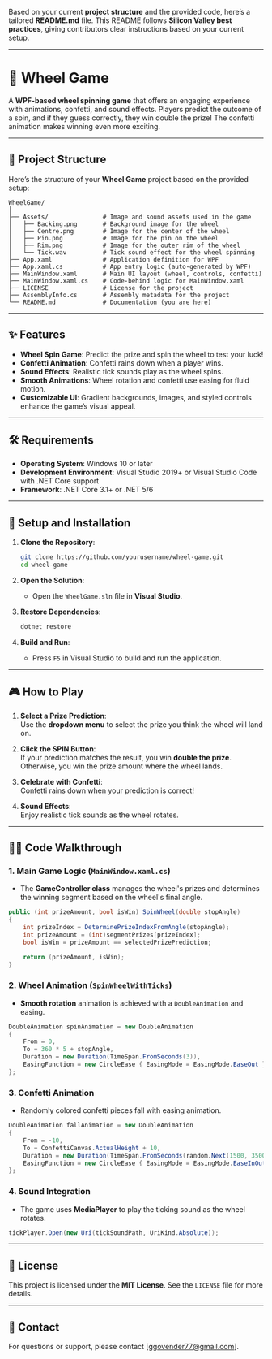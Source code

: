 Based on your current **project structure** and the provided code, here’s a tailored **README.md** file. This README follows **Silicon Valley best practices**, giving contributors clear instructions based on your current setup.

---

# 🎡 Wheel Game

A **WPF-based wheel spinning game** that offers an engaging experience with animations, confetti, and sound effects. Players predict the outcome of a spin, and if they guess correctly, they win double the prize! The confetti animation makes winning even more exciting.

---

## 📂 Project Structure

Here’s the structure of your **Wheel Game** project based on the provided setup:

```
WheelGame/
│
├── Assets/               # Image and sound assets used in the game
│   ├── Backing.png       # Background image for the wheel
│   ├── Centre.png        # Image for the center of the wheel
│   ├── Pin.png           # Image for the pin on the wheel
│   ├── Rim.png           # Image for the outer rim of the wheel
│   └── Tick.wav          # Tick sound effect for the wheel spinning
├── App.xaml              # Application definition for WPF
├── App.xaml.cs           # App entry logic (auto-generated by WPF)
├── MainWindow.xaml       # Main UI layout (wheel, controls, confetti)
├── MainWindow.xaml.cs    # Code-behind logic for MainWindow.xaml
├── LICENSE               # License for the project
├── AssemblyInfo.cs       # Assembly metadata for the project
└── README.md             # Documentation (you are here)
```

---

## ✨ Features

- **Wheel Spin Game**: Predict the prize and spin the wheel to test your luck!
- **Confetti Animation**: Confetti rains down when a player wins.
- **Sound Effects**: Realistic tick sounds play as the wheel spins.
- **Smooth Animations**: Wheel rotation and confetti use easing for fluid motion.
- **Customizable UI**: Gradient backgrounds, images, and styled controls enhance the game’s visual appeal.

---

## 🛠 Requirements

- **Operating System**: Windows 10 or later
- **Development Environment**: Visual Studio 2019+ or Visual Studio Code with .NET Core support
- **Framework**: .NET Core 3.1+ or .NET 5/6

---

## 🚀 Setup and Installation

1. **Clone the Repository**:
   ```bash
   git clone https://github.com/yourusername/wheel-game.git
   cd wheel-game
   ```

2. **Open the Solution**:
   - Open the `WheelGame.sln` file in **Visual Studio**.

3. **Restore Dependencies**:
   ```bash
   dotnet restore
   ```

4. **Build and Run**:
   - Press `F5` in Visual Studio to build and run the application.

---

## 🎮 How to Play

1. **Select a Prize Prediction**:  
   Use the **dropdown menu** to select the prize you think the wheel will land on.

2. **Click the SPIN Button**:  
   If your prediction matches the result, you win **double the prize**. Otherwise, you win the prize amount where the wheel lands.

3. **Celebrate with Confetti**:  
   Confetti rains down when your prediction is correct!

4. **Sound Effects**:  
   Enjoy realistic tick sounds as the wheel rotates.

---

## 🧑‍💻 Code Walkthrough

### 1. **Main Game Logic** (`MainWindow.xaml.cs`)

- The **GameController class** manages the wheel's prizes and determines the winning segment based on the wheel's final angle.

```csharp
public (int prizeAmount, bool isWin) SpinWheel(double stopAngle)
{
    int prizeIndex = DeterminePrizeIndexFromAngle(stopAngle);
    int prizeAmount = (int)segmentPrizes[prizeIndex];
    bool isWin = prizeAmount == selectedPrizePrediction;

    return (prizeAmount, isWin);
}
```

### 2. **Wheel Animation** (`SpinWheelWithTicks`)

- **Smooth rotation** animation is achieved with a `DoubleAnimation` and easing.

```csharp
DoubleAnimation spinAnimation = new DoubleAnimation
{
    From = 0,
    To = 360 * 5 + stopAngle,
    Duration = new Duration(TimeSpan.FromSeconds(3)),
    EasingFunction = new CircleEase { EasingMode = EasingMode.EaseOut }
};
```

### 3. **Confetti Animation**

- Randomly colored confetti pieces fall with easing animation.

```csharp
DoubleAnimation fallAnimation = new DoubleAnimation
{
    From = -10,
    To = ConfettiCanvas.ActualHeight + 10,
    Duration = new Duration(TimeSpan.FromSeconds(random.Next(1500, 3500) / 1000.0)),
    EasingFunction = new CircleEase { EasingMode = EasingMode.EaseInOut }
};
```

### 4. **Sound Integration**

- The game uses **MediaPlayer** to play the ticking sound as the wheel rotates.

```csharp
tickPlayer.Open(new Uri(tickSoundPath, UriKind.Absolute));
```

---

## 📜 License

This project is licensed under the **MIT License**. See the `LICENSE` file for more details.

---

## 📧 Contact

For questions or support, please contact [ggovender77@gmail.com].
